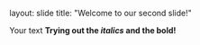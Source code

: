 layout: slide
title: "Welcome to our second slide!"

Your text
__Trying out the _italics_ and the bold!__
